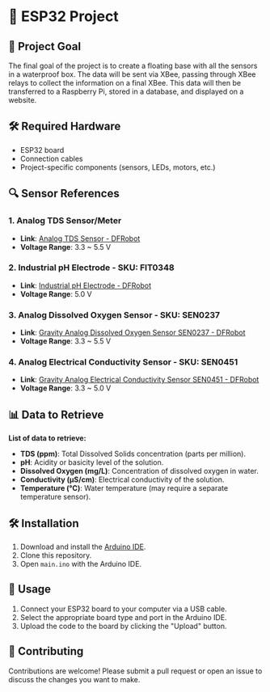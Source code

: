 # 🚀 ESP32 Project

## 🎯 Project Goal

The final goal of the project is to create a floating base with all the sensors in a waterproof box. The data will be sent via XBee, passing through XBee relays to collect the information on a final XBee. This data will then be transferred to a Raspberry Pi, stored in a database, and displayed on a website.

## 🛠️ Required Hardware

- ESP32 board
- Connection cables
- Project-specific components (sensors, LEDs, motors, etc.)

## 🔍 Sensor References

### 1. Analog TDS Sensor/Meter

- **Link**: [Analog TDS Sensor - DFRobot](https://fr.farnell.com/en-FR/dfrobot/sen0244/analogue-tds-sensor-meter-kit/dp/3517934)
- **Voltage Range**: 3.3 ~ 5.5 V

### 2. Industrial pH Electrode - SKU: FIT0348

- **Link**: [Industrial pH Electrode - DFRobot](https://wiki.dfrobot.com/Industrial_pH_electrode_SKU_FIT0348_)
- **Voltage Range**: 5.0 V

### 3. Analog Dissolved Oxygen Sensor - SKU: SEN0237

- **Link**: [Gravity Analog Dissolved Oxygen Sensor SEN0237 - DFRobot](https://wiki.dfrobot.com/Gravity__Analog_Dissolved_Oxygen_Sensor_SKU_SEN0237)
- **Voltage Range**: 3.3 ~ 5.5 V

### 4. Analog Electrical Conductivity Sensor - SKU: SEN0451

- **Link**: [Gravity Analog Electrical Conductivity Sensor SEN0451 - DFRobot](https://wiki.dfrobot.com/SKU_SEN0451_Gravity_Analog_Electrical_Conductivity_Sensor_PRO_K_1)
- **Voltage Range**: 3.3 ~ 5.0 V

## 📊 Data to Retrieve

**List of data to retrieve:**

- **TDS (ppm)**: Total Dissolved Solids concentration (parts per million).
- **pH**: Acidity or basicity level of the solution.
- **Dissolved Oxygen (mg/L)**: Concentration of dissolved oxygen in water.
- **Conductivity (µS/cm)**: Electrical conductivity of the solution.
- **Temperature (°C)**: Water temperature (may require a separate temperature sensor).

## 🛠️ Installation

1. Download and install the [Arduino IDE](https://www.arduino.cc/en/software).
2. Clone this repository.
3. Open `main.ino` with the Arduino IDE.

## 🚀 Usage

1. Connect your ESP32 board to your computer via a USB cable.
2. Select the appropriate board type and port in the Arduino IDE.
3. Upload the code to the board by clicking the "Upload" button.

## 🤝 Contributing

Contributions are welcome! Please submit a pull request or open an issue to discuss the changes you want to make.
